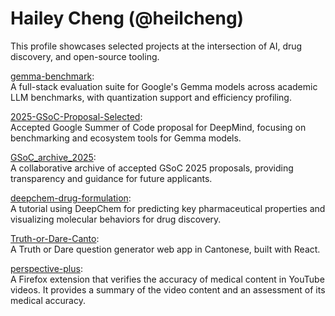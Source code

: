 # Hailey Cheng (@heilcheng)

This profile showcases selected projects at the intersection of AI, drug discovery, and open-source tooling.

[gemma-benchmark](https://github.com/heilcheng/gemma-benchmark):  
A full-stack evaluation suite for Google's Gemma models across academic LLM benchmarks, with quantization support and efficiency profiling.

[2025-GSoC-Proposal-Selected](https://github.com/heilcheng/2025-GSoC-Proposal-Selected):  
Accepted Google Summer of Code proposal for DeepMind, focusing on benchmarking and ecosystem tools for Gemma models.

[GSoC_archive_2025](https://github.com/SammanSarkar/GSoC_archive_2025):  
A collaborative archive of accepted GSoC 2025 proposals, providing transparency and guidance for future applicants.

[deepchem-drug-formulation](https://github.com/heilcheng/deepchem-drug-formulation):  
A tutorial using DeepChem for predicting key pharmaceutical properties and visualizing molecular behaviors for drug discovery.

[Truth-or-Dare-Canto](https://github.com/heilcheng/Truth-or-Dare-Canto):  
A Truth or Dare question generator web app in Cantonese, built with React.

[perspective-plus](https://github.com/heilcheng/perspective-plus):  
A Firefox extension that verifies the accuracy of medical content in YouTube videos. It provides a summary of the video content and an assessment of its medical accuracy.
